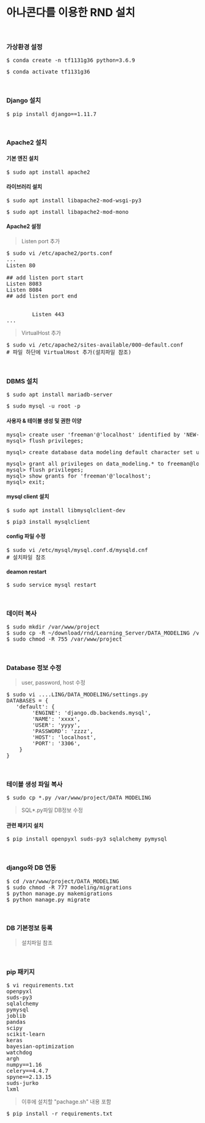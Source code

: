 # 아나콘다를 이용한 RND 설치
</br>

### 가상환경 설정
<pre>$ conda create -n tf1131g36 python=3.6.9</pre>
<pre>$ conda activate tf1131g36</pre>
</br>

### Django 설치
<pre>$ pip install django==1.11.7</pre>
</br>

### Apache2 설치
#### 기본 엔진 설치
<pre>$ sudo apt install apache2</pre>
#### 라이브러리 설치
<pre>$ sudo apt install libapache2-mod-wsgi-py3</pre>
<pre>$ sudo apt install libapache2-mod-mono</pre>
#### Apache2 설정
> Listen port 추가
<pre>$ sudo vi /etc/apache2/ports.conf
...
Listen 80

## add listen port start
Listen 8083
Listen 8084
## add listen port end

<IfModule ssl_module>
        Listen 443
... </pre>
> VirtualHost 추가
<pre>$ sudo vi /etc/apache2/sites-available/000-default.conf
# 파일 하단에 VirtualHost 추가(설치파일 참조)</pre>
</br>

### DBMS 설치
<pre>$ sudo apt install mariadb-server</pre>
<pre>$ sudo mysql -u root -p</pre>
#### 사용자 & 테이블 생성 및 권한 이양
<pre>mysql> create user 'freeman'@'localhost' identified by 'NEW-PASSWORD';
mysql> flush privileges;</pre>
<pre>mysql> create database data_modeling default character set utf8 collate utf8_general_ci;</pre>
<pre>mysql> grant all privileges on data_modeling.* to freeman@localhost;
mysql> flush privileges;
mysql> show grants for 'freeman'@'localhost';
mysql> exit;</pre>
#### mysql client 설치
<pre>$ sudo apt install libmysqlclient-dev</pre>
<pre>$ pip3 install mysqlclient</pre>
#### config 파일 수정
<pre>$ sudo vi /etc/mysql/mysql.conf.d/mysqld.cnf
# 설치파일 참조 </pre>
#### deamon restart
<pre>$ sudo service mysql restart</pre>
</br>

### 데이터 복사
<pre>$ sudo mkdir /var/www/project
$ sudo cp -R ~/download/rnd/Learning_Server/DATA_MODELING /var/www/project
$ sudo chmod -R 755 /var/www/project</pre>
</br>

### Database 정보 수정
> user, password, host 수정
<pre>$ sudo vi ....LING/DATA_MODELING/settings.py
DATABASES = {
   'default': {
        'ENGINE': 'django.db.backends.mysql',
        'NAME': 'xxxx',
        'USER': 'yyyy',
        'PASSWORD': 'zzzz',
        'HOST': 'localhost',
        'PORT': '3306',
    }
} </pre>
</br>

### 테이블 생성 파일 복사
<pre>$ sudo cp *.py /var/www/project/DATA_MODELING</pre>
> SQL*.py파일 DB정보 수정
#### 관련 패키지 설치
<pre>$ pip install openpyxl suds-py3 sqlalchemy pymysql</pre>
</br>

### django와 DB 연동
<pre>$ cd /var/www/project/DATA_MODELING
$ sudo chmod -R 777 modeling/migrations
$ python manage.py makemigrations
$ python manage.py migrate </pre>
</br>

### DB 기본정보 등록
> 설치파일 참조
</br>

### pip 패키지
<pre>$ vi requirements.txt
openpyxl
suds-py3
sqlalchemy
pymysql
joblib
pandas
scipy
scikit-learn
keras
bayesian-optimization
watchdog
argh
numpy==1.16
celery==4.4.7
spyne==2.13.15
suds-jurko
lxml
</pre>
> 이후에 설치할 "pachage.sh" 내용 포함
<pre>$ pip install -r requirements.txt</pre>
